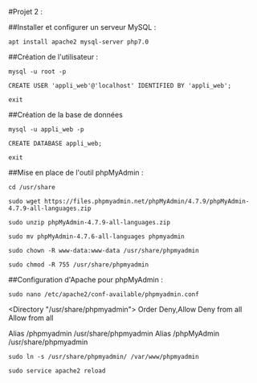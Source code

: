 #Projet 2 : 

##Installer et configurer un serveur MySQL :

`apt install apache2 mysql-server php7.0`


##Création de l'utilisateur :

`mysql -u root -p`

`CREATE USER 'appli_web'@'localhost' IDENTIFIED BY 'appli_web';`

`exit`


##Création de la base de données

`mysql -u appli_web -p`

`CREATE DATABASE appli_web;`

`exit` 


##Mise en place de l'outil phpMyAdmin :

`cd /usr/share`

`sudo wget https://files.phpmyadmin.net/phpMyAdmin/4.7.9/phpMyAdmin-4.7.9-all-languages.zip`

`sudo unzip phpMyAdmin-4.7.9-all-languages.zip`

`sudo mv phpMyAdmin-4.7.6-all-languages phpmyadmin`

`sudo chown -R www-data:www-data /usr/share/phpmyadmin`

`sudo chmod -R 755 /usr/share/phpmyadmin`


##Configuration d'Apache pour phpMyAdmin : 

`sudo nano /etc/apache2/conf-available/phpmyadmin.conf`

 <Directory "/usr/share/phpmyadmin">
    Order Deny,Allow
    Deny from all
    Allow from all
 </Directory>

  Alias /phpmyadmin /usr/share/phpmyadmin
  Alias /phpMyAdmin /usr/share/phpmyadmin

`sudo ln -s /usr/share/phpmyadmin/ /var/www/phpmyadmin`

`sudo service apache2 reload`
